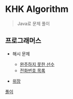 # KHK Algorithm

> Java로 문제 풀이

## 프로그래머스

* 해시 문제

    * [완주하지 못한 선수](https://programmers.co.kr/learn/courses/30/lessons/42576)
    * [전화번호 목록](https://programmers.co.kr/learn/courses/30/lessons/42577)
* [위장](https://programmers.co.kr/learn/courses/30/lessons/42578)
    
[풀이](https://github.com/JHLee0211/Algorithm/tree/khk/hash)
    

    
    

